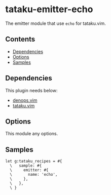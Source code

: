 # tataku-emitter-echo

The emitter module that use `echo` for tataku.vim.

## Contents

- [Dependencies](tataku-emitter-echo-dependencies)
- [Options](tataku-emitter-echo-options)
- [Samples](tataku-emitter-echo-samples)

## Dependencies

This plugin needs below:

- [denops.vim](https://github.com/vim-denops/denops.vim)
- [tataku.vim](https://github.com/Omochice/tataku.vim)

## Options

This module any options.

## Samples

```vim
let g:tataku_recipes = #{
  \   sample: #{
  \     emitter: #{
  \       name: 'echo',
  \     },
  \   },
  \ }
```
